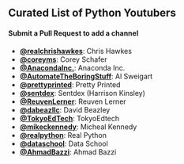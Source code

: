## Curated List of Python Youtubers

#### Submit a Pull Request to add a channel

- **[@realchrishawkes](https://www.youtube.com/@realchrishawkes)**: Chris Hawkes
- **[@coreyms](https://www.youtube.com/@coreyms)**: Corey Schafer
- **[@AnacondaInc.](https://www.youtube.com/@AnacondaInc.)**: Anaconda Inc.
- **[@AutomateTheBoringStuff](https://www.youtube.com/@AutomateTheBoringStuff)**: Al Sweigart
- **[@prettyprinted](https://www.youtube.com/@prettyprinted)**: Pretty Printed
- **[@sentdex](https://www.youtube.com/@sentdex)**: Sentdex (Harrison Kinsley)
- **[@ReuvenLerner](https://www.youtube.com/reuvenlerner)**: Reuven Lerner
- **[@dabeazllc](https://www.youtube.com/@dabeazllc)**: David Beazley
- **[@TokyoEdTech](https://www.youtube.com/channel/UC2vm-0XX5RkWCXWwtBZGOXg)**: TokyoEdtech
- **[@mikeckennedy](https://www.youtube.com/user/mkennedy66996694)**: Micheal Kennedy
- **[@realpython](https://www.youtube.com/realpython)**: Real Python
- **[@dataschool](https://www.youtube.com/@dataschool)**: Data School
- **[@AhmadBazzi](https://www.youtube.com/@AhmadBazzi)**: Ahmad Bazzi

